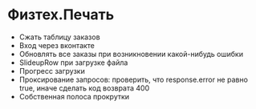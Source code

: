 # Физтех.Печать

* Сжать таблицу заказов
* Вход через вконтакте
* Обновлять все заказы при возникновении какой-нибудь ошибки
* SlideupRow при загрузке файла
* Прогресс загрузки
* Проксирование запросов: проверить, что response.error не равно true, иначе сделать код возврата 400
* Собственная полоса прокрутки